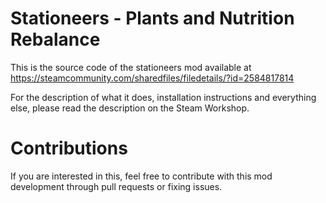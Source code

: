 # Stationeers - Plants and Nutrition Rebalance

This is the source code of the stationeers mod available at https://steamcommunity.com/sharedfiles/filedetails/?id=2584817814 

For the description of what it does, installation instructions and everything else, please read the description on the Steam Workshop.

# Contributions

If you are interested in this, feel free to contribute with this mod development through pull requests or fixing issues.
